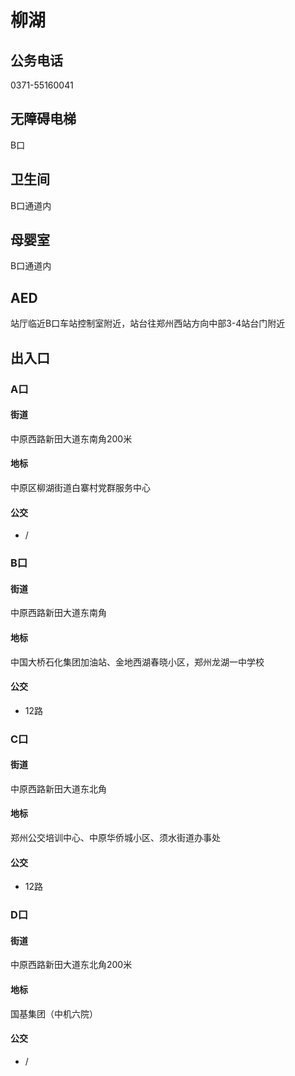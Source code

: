 # 柳湖

## 公务电话

0371-55160041

## 无障碍电梯

B口

## 卫生间

B口通道内

## 母婴室

B口通道内

## AED

站厅临近B口车站控制室附近，站台往郑州西站方向中部3-4站台门附近

## 出入口

### A口

#### 街道

中原西路新田大道东南角200米

#### 地标

中原区柳湖街道白寨村党群服务中心

#### 公交

- /

### B口

#### 街道

中原西路新田大道东南角

#### 地标

中国大桥石化集团加油站、金地西湖春晓小区，郑州龙湖一中学校

#### 公交

- 12路

### C口

#### 街道

中原西路新田大道东北角

#### 地标

郑州公交培训中心、中原华侨城小区、须水街道办事处

#### 公交

- 12路

### D口

#### 街道

中原西路新田大道东北角200米

#### 地标

国基集团（中机六院）

#### 公交

- /

